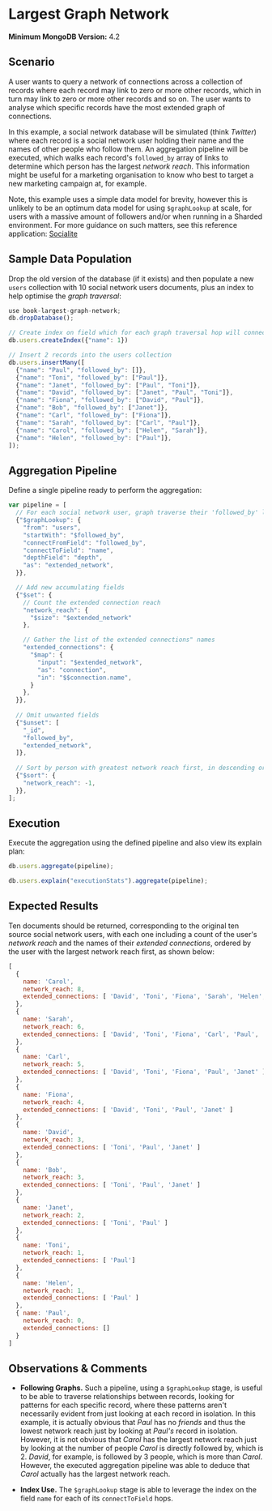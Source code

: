 # Largest Graph Network

__Minimum MongoDB Version:__ 4.2


## Scenario

A user wants to query a network of connections across a collection of records where each record may link to zero or more other records, which in turn may link to zero or more other records and so on. The user wants to analyse which specific records have the most extended graph of connections.

In this example, a social network database will be simulated (think _Twitter_) where each record is a social network user holding their name and the names of other people who follow them. An aggregation pipeline will be executed, which walks each record's `followed_by` array of links to determine which person has the largest _network reach_. This information might be useful for a marketing organisation to know who best to target a new marketing campaign at, for example.

Note, this example uses a simple data model for brevity, however this is unlikely to be an optimum data model for using `$graphLookup` at scale, for users with a massive amount of followers and/or when running in a Sharded environment. For more guidance on such matters, see this reference application: [Socialite](https://github.com/mongodb-labs/socialite)


## Sample Data Population

Drop the old version of the database (if it exists) and then populate a new `users` collection with 10 social network users documents, plus an index to help optimise the _graph traversal_:

```javascript
use book-largest-graph-network;
db.dropDatabase();

// Create index on field which for each graph traversal hop will connect to
db.users.createIndex({"name": 1})

// Insert 2 records into the users collection
db.users.insertMany([
  {"name": "Paul", "followed_by": []},
  {"name": "Toni", "followed_by": ["Paul"]},
  {"name": "Janet", "followed_by": ["Paul", "Toni"]},
  {"name": "David", "followed_by": ["Janet", "Paul", "Toni"]},
  {"name": "Fiona", "followed_by": ["David", "Paul"]},
  {"name": "Bob", "followed_by": ["Janet"]},
  {"name": "Carl", "followed_by": ["Fiona"]},
  {"name": "Sarah", "followed_by": ["Carl", "Paul"]},
  {"name": "Carol", "followed_by": ["Helen", "Sarah"]},
  {"name": "Helen", "followed_by": ["Paul"]},
]);
```


## Aggregation Pipeline

Define a single pipeline ready to perform the aggregation:

```javascript
var pipeline = [
  // For each social network user, graph traverse their 'followed_by' list of people
  {"$graphLookup": {
    "from": "users",
    "startWith": "$followed_by",
    "connectFromField": "followed_by",
    "connectToField": "name",
    "depthField": "depth",
    "as": "extended_network",
  }},

  // Add new accumulating fields
  {"$set": {
    // Count the extended connection reach
    "network_reach": {
      "$size": "$extended_network"
    },

    // Gather the list of the extended connections" names
    "extended_connections": {
      "$map": {
        "input": "$extended_network",
        "as": "connection",
        "in": "$$connection.name",
      }
    },    
  }},
    
  // Omit unwanted fields
  {"$unset": [
    "_id",
    "followed_by",
    "extended_network",
  ]},   
  
  // Sort by person with greatest network reach first, in descending order
  {"$sort": {
    "network_reach": -1,
  }},   
];
```


## Execution

Execute the aggregation using the defined pipeline and also view its explain plan:

```javascript
db.users.aggregate(pipeline);
```

```javascript
db.users.explain("executionStats").aggregate(pipeline);
```


## Expected Results

Ten documents should be returned, corresponding to the original ten source social network users, with each one including a count of the user's _network reach_ and the names of their _extended connections_, ordered by the user with the largest network reach first, as shown below:

```javascript
[
  {
    name: 'Carol',
    network_reach: 8,
    extended_connections: [ 'David', 'Toni', 'Fiona', 'Sarah', 'Helen', 'Carl', 'Paul',  'Janet' ]
  },
  {
    name: 'Sarah',
    network_reach: 6,
    extended_connections: [ 'David', 'Toni', 'Fiona', 'Carl', 'Paul', 'Janet' ]
  },
  {
    name: 'Carl',
    network_reach: 5,
    extended_connections: [ 'David', 'Toni', 'Fiona', 'Paul', 'Janet' ]
  },
  {
    name: 'Fiona',
    network_reach: 4,
    extended_connections: [ 'David', 'Toni', 'Paul', 'Janet' ]
  },
  {
    name: 'David',
    network_reach: 3,
    extended_connections: [ 'Toni', 'Paul', 'Janet' ]
  },
  {
    name: 'Bob',
    network_reach: 3,
    extended_connections: [ 'Toni', 'Paul', 'Janet' ]
  },
  {
    name: 'Janet',
    network_reach: 2,
    extended_connections: [ 'Toni', 'Paul' ]
  },
  {
    name: 'Toni',
    network_reach: 1, 
    extended_connections: [ 'Paul']
  },
  { 
    name: 'Helen',
    network_reach: 1, 
    extended_connections: [ 'Paul' ] 
  },
  { name: 'Paul', 
    network_reach: 0, 
    extended_connections: [] 
  }
]
```


## Observations & Comments

 * __Following Graphs.__ Such a pipeline, using a `$graphLookup` stage, is useful to be able to traverse relationships between records, looking for patterns for each specific record, where these patterns aren't necessarily evident from just looking at each record in isolation. In this example, it is actually obvious that _Paul_ has no _friends_ and thus the lowest network reach just by looking at _Paul's_ record in isolation. However, it is not obvious that _Carol_ has the largest network reach just by looking at the number of people _Carol_ is directly followed by, which is 2. _David_, for example, is followed by 3 people, which is more than _Carol_. However, the executed aggregation pipeline was able to deduce that _Carol_ actually has the largest network reach.
 
 * __Index Use.__ The `$graphLookup` stage is able to leverage the index on the field `name` for each of its `connectToField` hops.
 
